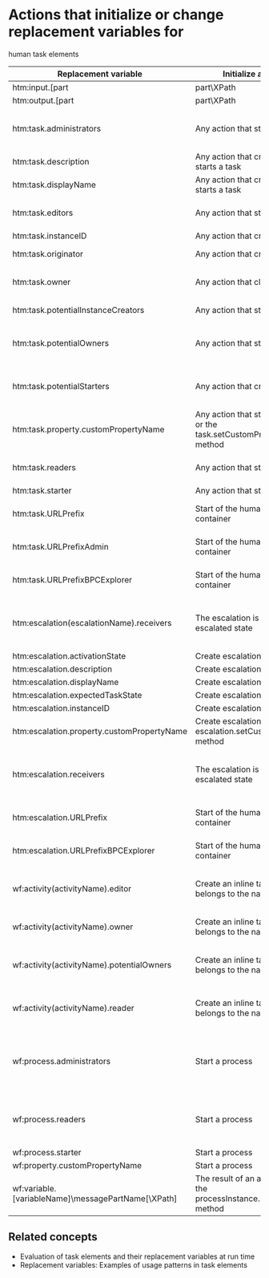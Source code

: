 <!-- image -->

# Actions that initialize or change replacement variables for
human task elements

| Replacement variable                               | Initialize action                                                    | Change action                                                                                                                                  |
|----------------------------------------------------|----------------------------------------------------------------------|------------------------------------------------------------------------------------------------------------------------------------------------|
| htm:input.[part|part\XPath|\XPath]                 | Any action that creates or starts a task, setInputMessage method     | Any action that creates or starts a task, setInputMessage                                                                                      |
| htm:output.[part|part\XPath|\XPath]                | complete method or setOutputMessage method                           | complete method or setOutputMessage                                                                                                            |
| htm:task.administrators                            | Any action that starts a task                                        | Transfer an administrator work item, rerun a people query for the administrator role                                                           |
| htm:task.description                               | Any action that creates or starts a task                             | Update a task with a new description                                                                                                           |
| htm:task.displayName                               | Any action that creates or starts a task                             | Update a task with a new display name                                                                                                          |
| htm:task.editors                                   | Any action that starts a task                                        | Transfer an editor work item, rerun a people query for the editor role                                                                         |
| htm:task.instanceID                                | Any action that creates a task                                       | None                                                                                                                                           |
| htm:task.originator                                | Any action that creates a task                                       | Transfer an originator work item                                                                                                               |
| htm:task.owner                                     | Any action that claims a task                                        | Transfer an owner work item, any action that cancels the claim of a task                                                                       |
| htm:task.potentialInstanceCreators                 | Any action that starts a task                                        | Rerun a people query for the potential instance creator role                                                                                   |
| htm:task.potentialOwners                           | Any action that starts a task                                        | Transfer a potential owner work item, rerun a people query for the potential owner role                                                        |
| htm:task.potentialStarters                         | Any action that creates a task                                       | Transfer a potential starter work item, rerun a people query for the potential starter role                                                    |
| htm:task.property.customPropertyName               | Any action that starts a task, or the task.setCustomProperty method  | task.setCustomProperty method                                                                                                                  |
| htm:task.readers                                   | Any action that starts a task                                        | Transfer a reader work item, rerun a people query for the reader role                                                                          |
| htm:task.starter                                   | Any action that starts a task                                        | Transfer a starter work item                                                                                                                   |
| htm:task.URLPrefix                                 | Start of the human task container                                    | Change the human task container configuration in the administrative console                                                                    |
| htm:task.URLPrefixAdmin                            | Start of the human task container                                    | Change the human task container configuration in the administrative console                                                                    |
| htm:task.URLPrefixBPCExplorer                      | Start of the human task container                                    | Change the human task container configuration in the administrative console                                                                    |
| htm:escalation(escalationName).receivers           | The escalation is put into the escalated state                       | Transfer an escalation receiver work item for the specified escalation, rerun a people query for the escalation receiver role                  |
| htm:escalation.activationState                     | Create escalation                                                    | None                                                                                                                                           |
| htm:escalation.description                         | Create escalation                                                    | None                                                                                                                                           |
| htm:escalation.displayName                         | Create escalation                                                    | None                                                                                                                                           |
| htm:escalation.expectedTaskState                   | Create escalation                                                    | None                                                                                                                                           |
| htm:escalation.instanceID                          | Create escalation                                                    | None                                                                                                                                           |
| htm:escalation.property.customPropertyName         | Create escalation, or the escalation.setCustomProperty method        | escalation.setCustomProperty method                                                                                                            |
| htm:escalation.receivers                           | The escalation is put into the escalated state                       | Transfer an escalation receiver work item for the current escalation, rerun a people query for the escalation receiver role                    |
| htm:escalation.URLPrefix                           | Start of the human task container                                    | Change the human task container configuration in the administrative console                                                                    |
| htm:escalation.URLPrefixBPCExplorer                | Start of the human task container                                    | Change the human task container configuration in the administrative console                                                                    |
| wf:activity(activityName).editor                   | Create an inline task that belongs to the named activity             | Transfer an editor work item for the named activity, rerun a people query for the editor role                                                  |
| wf:activity(activityName).owner                    | Create an inline task that belongs to the named activity             | Claim, cancel claim, or transfer an owner work item for the named activity                                                                     |
| wf:activity(activityName).potentialOwners          | Create an inline task that belongs to the named activity             | Transfer a potential owner work item for the named activity, rerun a people query for the potential owner role                                 |
| wf:activity(activityName).reader                   | Create an inline task that belongs to the named activity             | Transfer a reader work item for the named activity, rerun a people query for the reader role                                                   |
| wf:process.administrators                          | Start a process                                                      | Transfer a process administrator work item for the process or the process administrative task, rerun a people query for the administrator role |
| wf:process.readers                                 | Start a process                                                      | Transfer a process reader work item for the process or the process administrative task, rerun a people query for the reader role               |
| wf:process.starter                                 | Start a process                                                      | None                                                                                                                                           |
| wf:property.customPropertyName                     | Start a process                                                      | setCustomProperty method                                                                                                                       |
| wf:variable.[variableName]\messagePartName[\XPath] | The result of an activity, or the processInstance.setVariable method | The result of an activity, or the processInstance.setVariable method                                                                           |

## Related concepts

- Evaluation of task elements and their replacement variables at run time
- Replacement variables: Examples of usage patterns in task elements